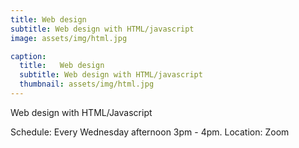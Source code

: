 ```yaml
---
title: Web design
subtitle: Web design with HTML/javascript
image: assets/img/html.jpg

caption:
  title:   Web design
  subtitle: Web design with HTML/javascript
  thumbnail: assets/img/html.jpg
---
```

Web design with HTML/Javascript


Schedule: Every Wednesday afternoon 3pm - 4pm.
Location: Zoom
